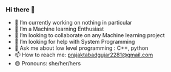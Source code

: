 ### Hi there 👋

- 🔭 I’m currently working on nothing in particular
- 🌱 I’m a Machine learning Enthusiast
- 👯 I’m looking to collaborate on any Machine learning project
- 🤔 I’m looking for help with System Programming
- 💬 Ask me about low level programming : C++, python
- 📫 How to reach me: prajaktabadgujar2281@gmail.com
- 😄 Pronouns: she/her/hers

